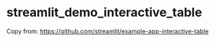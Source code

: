 # streamlit_demo_interactive_table
Copy from: https://github.com/streamlit/example-app-interactive-table 
